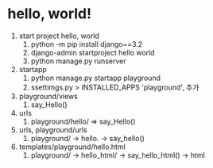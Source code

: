 # hello, world!
1. start project hello, world
    1. python -m pip install django~=3.2 
    2. django-admin startproject hello world
    3. python manage.py runserver
2. startapp
   1. python manage.py startapp playground
   2. ssettimgs.py > INSTALLED_APPS 'playground', 추가     
3. playground/views
   1. say_Hello()
4. urls
   1. playground/hello/ => say_Hello()
5. urls, playground/urls 
   1. playground/ -> hello. -> say_hello()
6. templates/playground/hello.html
   1. playground/ -> hello_html/ -> say_hello_html() -> html
